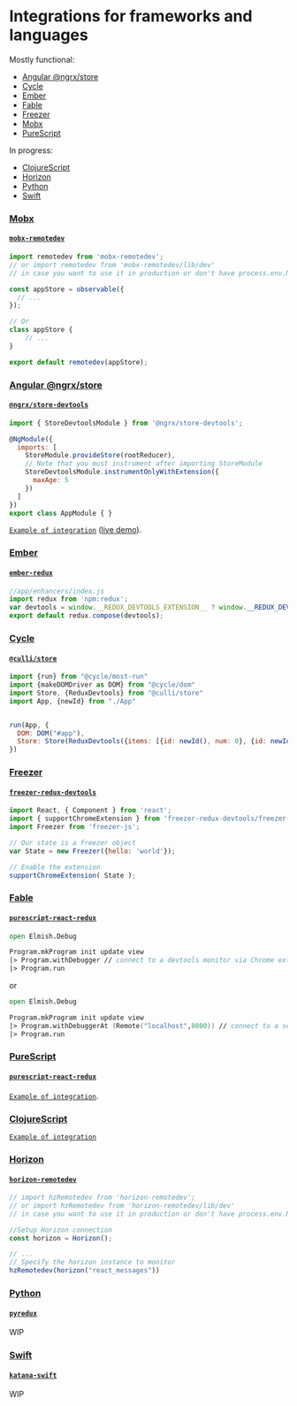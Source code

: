 # Integrations for frameworks and languages

Mostly functional:
- [Angular @ngrx/store](#angular-ngrxstore)
- [Cycle](#cycle)
- [Ember](#ember)
- [Fable](#fable)
- [Freezer](#freezer)
- [Mobx](#mobx)
- [PureScript](#purescript)

In progress:
- [ClojureScript](#clojurescript)
- [Horizon](#horizon)
- [Python](#python)
- [Swift](#swift)


### [Mobx](https://github.com/mobxjs/mobx)
#### [`mobx-remotedev`](https://github.com/toranb/ember-redux)
```js
import remotedev from 'mobx-remotedev';
// or import remotedev from 'mobx-remotedev/lib/dev'
// in case you want to use it in production or don't have process.env.NODE_ENV === 'development'

const appStore = observable({
  // ...
});

// Or
class appStore {
    // ...
}

export default remotedev(appStore);
````

### [Angular @ngrx/store](https://github.com/ngrx/store)
#### [`@ngrx/store-devtools`](https://github.com/ngrx/store-devtools)
```js
import { StoreDevtoolsModule } from '@ngrx/store-devtools';

@NgModule({
  imports: [
    StoreModule.provideStore(rootReducer),
    // Note that you must instrument after importing StoreModule
    StoreDevtoolsModule.instrumentOnlyWithExtension({
      maxAge: 5
    })
  ]
})
export class AppModule { }
```

[`Example of integration`](https://github.com/ngrx/example-app) ([live demo](http://ngrx.github.io/example-app)).

### [Ember](http://emberjs.com/)
#### [`ember-redux`](https://github.com/toranb/ember-redux)
```js
//app/enhancers/index.js
import redux from 'npm:redux';
var devtools = window.__REDUX_DEVTOOLS_EXTENSION__ ? window.__REDUX_DEVTOOLS_EXTENSION__() : noop => noop;
export default redux.compose(devtools);
```

### [Cycle](https://github.com/cyclejs/cyclejs)
#### [`@culli/store`](https://github.com/milankinen/culli/tree/master/packages/store)
```js
import {run} from "@cycle/most-run"
import {makeDOMDriver as DOM} from "@cycle/dom"
import Store, {ReduxDevtools} from "@culli/store"
import App, {newId} from "./App"


run(App, {
  DOM: DOM("#app"),
  Store: Store(ReduxDevtools({items: [{id: newId(), num: 0}, {id: newId(), num: 0}]}))
})
```

### [Freezer](https://github.com/arqex/freezer)
#### [`freezer-redux-devtools`](https://github.com/arqex/freezer-redux-devtools)
```js
import React, { Component } from 'react';
import { supportChromeExtension } from 'freezer-redux-devtools/freezer-redux-middleware';
import Freezer from 'freezer-js';

// Our state is a freezer object
var State = new Freezer({hello: 'world'});

// Enable the extension
supportChromeExtension( State );
```

### [Fable](https://github.com/fable-compiler/Fable)
#### [`purescript-react-redux`](fable-elmish)
```fsharp
open Elmish.Debug

Program.mkProgram init update view
|> Program.withDebugger // connect to a devtools monitor via Chrome extension if available
|> Program.run

```

or

```fsharp
open Elmish.Debug

Program.mkProgram init update view
|> Program.withDebuggerAt (Remote("localhost",8000)) // connect to a server running on localhost:8000
|> Program.run
```

### [PureScript](https://github.com/purescript/purescript)
#### [`purescript-react-redux`](https://github.com/ethul/purescript-react-redux)
[`Example of integration`](https://github.com/ethul/purescript-react-redux-example).

### [ClojureScript](https://github.com/clojure/clojurescript)
[`Example of integration`](http://gitlab.xet.ru:9999/publicpr/clojurescript-redux/tree/master#dev-setup)

### [Horizon](https://github.com/rethinkdb/horizon)
#### [`horizon-remotedev`](https://github.com/zalmoxisus/horizon-remotedev)
```js
// import hzRemotedev from 'horizon-remotedev';
// or import hzRemotedev from 'horizon-remotedev/lib/dev'
// in case you want to use it in production or don't have process.env.NODE_ENV === 'development'

//Setup Horizon connection
const horizon = Horizon();

// ...
// Specify the horizon instance to monitor 
hzRemotedev(horizon("react_messages"))
```

### [Python](https://www.python.org/)
#### [`pyredux`](https://github.com/peterpeter5/pyredux)
WIP

### [Swift](https://github.com/apple/swift)
#### [`katana-swift`](https://github.com/BendingSpoons/katana-swift)
WIP
